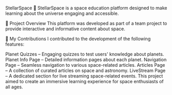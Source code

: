 StellarSpace 🌌
StellarSpace is a space education platform designed to make learning about the universe engaging and accessible.

📌 Project Overview
This platform was developed as part of a team project to provide interactive and informative content about space.

🚀 My Contributions
I contributed to the development of the following features:

Planet Quizzes – Engaging quizzes to test users' knowledge about planets.
Planet Info Page – Detailed information pages about each planet.
Navigation Page – Seamless navigation to various space-related articles.
Articles Page – A collection of curated articles on space and astronomy.
LiveStream Page – A dedicated section for live streaming space-related events.
This project aimed to create an immersive learning experience for space enthusiasts of all ages.
